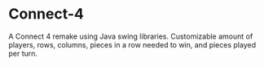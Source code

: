 # Connect-4
A Connect 4 remake using Java swing libraries. Customizable amount of players, rows, columns, pieces in a row needed to win, and pieces played per turn.
